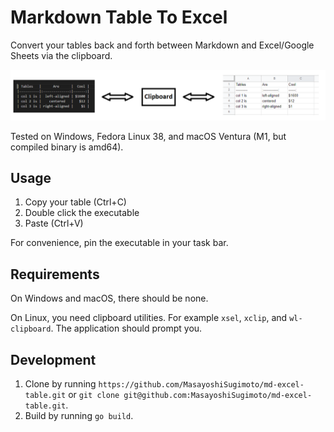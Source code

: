 Markdown Table To Excel
=======================

Convert your tables back and forth between Markdown and Excel/Google Sheets via the clipboard.

![alt text](usage.PNG)

Tested on Windows, Fedora Linux 38, and macOS Ventura (M1, but compiled binary is amd64).

Usage
-----

1. Copy your table (Ctrl+C)
2. Double click the executable
3. Paste (Ctrl+V)

For convenience, pin the executable in your task bar.

Requirements
------------

On Windows and macOS, there should be none.

On Linux, you need clipboard utilities. For example `xsel`, `xclip`, and `wl-clipboard`.
The application should prompt you.

Development
-----------

1. Clone by running `https://github.com/MasayoshiSugimoto/md-excel-table.git` or `git clone git@github.com:MasayoshiSugimoto/md-excel-table.git`.
2. Build by running  `go build`.
